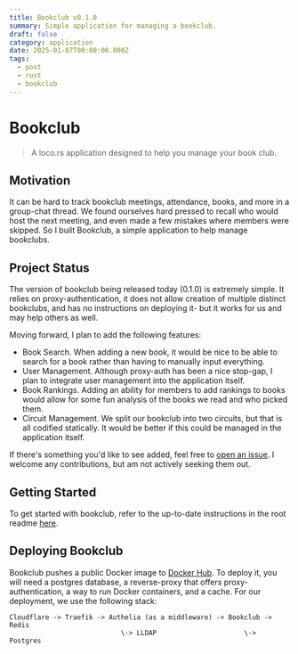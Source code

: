 ```yaml
---
title: Bookclub v0.1.0
summary: Simple application for managing a bookclub.
draft: false
category: application
date: 2025-01-07T00:00:00.000Z
tags:
  - post
  - rust
  - bookclub
---
```


# Bookclub

> A loco.rs application designed to help you manage your book club.

## Motivation

It can be hard to track bookclub meetings, attendance, books, and more in a group-chat thread.
We found ourselves hard pressed to recall who would host the next meeting, and even made a few mistakes where members were skipped.
So I built Bookclub, a simple application to help manage bookclubs.

## Project Status

The version of bookclub being released today (0.1.0) is extremely simple.
It relies on proxy-authentication, it does not allow creation of multiple distinct bookclubs, and has no instructions on deploying it- but it works for us and may help others as well.

Moving forward, I plan to add the following features:

- Book Search. When adding a new book, it would be nice to be able to search for a book rather than having to manually input everything.
- User Management. Although proxy-auth has been a nice stop-gap, I plan to integrate user management into the application itself.
- Book Rankings. Adding an ability for members to add rankings to books would allow for some fun analysis of the books we read and who picked them.
- Circuit Management. We split our bookclub into two circuits, but that is all codified statically. It would be better if this could be managed in the application itself.

If there's something you'd like to see added, feel free to [open an issue](https://github.com/thoward27/bookclub/issues/new).
I welcome any contributions, but am not actively seeking them out.

## Getting Started

To get started with bookclub, refer to the up-to-date instructions in the root readme [here](https://github.com/thoward27/bookclub/blob/main/README.md#development).

## Deploying Bookclub

Bookclub pushes a public Docker image to [Docker Hub](https://hub.docker.com/r/thoward27/bookclub).
To deploy it, you will need a postgres database, a reverse-proxy that offers proxy-authentication, a way to run Docker containers, and a cache.
For our deployment, we use the following stack:

```
Cloudflare -> Traefik -> Authelia (as a middleware) -> Bookclub -> Redis
                            \-> LLDAP                      \-> Postgres
```
